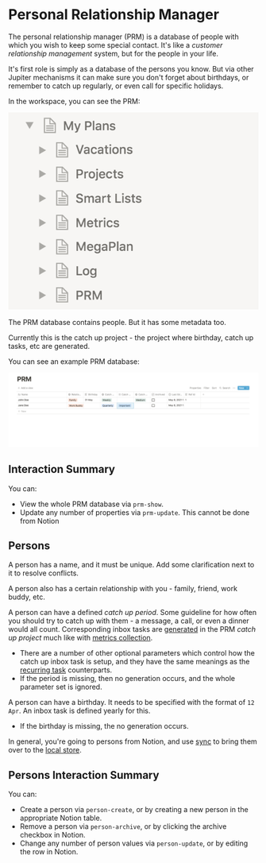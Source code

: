 # Personal Relationship Manager

The personal relationship manager (PRM) is a database of people with which you wish to keep some
special contact. It's like a _customer relationship management_ system, but for the people in
your life.

It's first role is simply as a database of the persons you know. But via other Jupiter mechanisms
it can make sure you don't forget about birthdays, or remember to catch up regularly, or even
call for specific holidays.

In the workspace, you can see the PRM:

![PRM in Workspace](../assets/concepts-workspace.png)

The PRM database contains people. But it has some metadata too.

Currently this is the catch up project - the project where birthday, catch up tasks, etc are
generated.

You can see an example PRM database:

![PRM Example](../assets/concepts-prm.png)

## Interaction Summary

You can:

* View the whole PRM database via `prm-show`.
* Update any number of properties via `prm-update`. This cannot be done from Notion

## Persons

A person has a name, and it must be unique. Add some clarification next to it to resolve
conflicts.

A person also has a certain relationship with you - family, friend, work buddy, etc.

A person can have a defined _catch up period_. Some guideline for how often you should try to
catch up with them - a message, a call, or even a dinner would all count. Corresponding
inbox tasks are [generated](tasks-generation.md) in the PRM _catch up project_ much like
with [metrics collection](metrics.md).

* There are a number of other optional parameters which control how the catch up inbox task is
  setup, and they have the same meanings as the [recurring task](recurring-tasks.md) counterparts.
* If the period is missing, then no generation occurs, and the whole parameter set is ignored.

A person can have a birthday. It needs to be specified with the format of `12 Apr`. An
inbox task is defined yearly for this.

* If the birthday is missing, the no generation occurs.

In general, you're going to persons from Notion, and use [sync](notion-local-sync.md) to bring them
over to the [local store](local-storage.md).

## Persons Interaction Summary

You can:

* Create a person via `person-create`, or by creating a new person in the appropriate Notion table.
* Remove a person via `person-archive`, or by clicking the archive checkbox in Notion.
* Change any number of person values via `person-update`, or by editing the row in Notion.